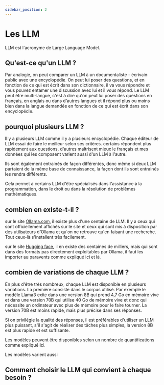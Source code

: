 ```yaml
---
sidebar_position: 2
---
```


# Les LLM

LLM est l'acronyme de Large Language Model.

## Qu'est-ce qu'un LLM ?

Par analogie, on peut comparer un LLM à un documentaliste - écrivain public avec une encyclopédie. On peut lui poser des questions, et en fonction de ce qui est écrit dans son dictionnaire, il va vous répondre et vous pouvez entamer une discussion avec lui et il vous répond. Le LLM peut être multi-langue, c'est à dire qu'on peut lui poser des questions en français, en anglais ou dans d'autres langues et il répond plus ou moins bien dans la langue demandée en fonction de ce qui est écrit dans son encyclopédie.

## pourquoi plusieurs LLM ?

Il y a plusieurs LLM comme il y a plusieurs encyclopédie. Chaque éditeur de LLM essai de faire le meilleur selon ses critères. certains répondent plus rapidement aux questions, d'autres maîtrisent mieux le français et mes données qui les composent varient aussi d'un LLM à l'autre.

Ils sont également entrainés de façon différentes, donc même si deux LLM partaient de la même base de connaissance, la façon dont ils sont entrainés les rendra différents.

Cela permet à certains LLM d'être spécialisés dans l'assistance à la programmation, dans le droit ou dans la résolution de problèmes mathématiques.

## combien en existe-t-il ?

sur le site [Ollama.com](https://ollama.com), il existe plus d'une centaine de LLM. Il y a ceux qui sont officiellement affichés sur le site et ceux qui sont mis à disposition par des utilisateurs d'Ollama et qu'on ne retrouve qu'en faisant une recherche. Tout ceux-là s'installent très facilement.

sur le site [Hugging face](https://huggingface.com), il en existe des centaines de milliers, mais qui sont dans des formats pas directement exploitables par Ollama, il faut les importer au paravents comme expliqué ici et là.

## combien de variations de chaque LLM ?

En plus d'être très nombreux, chaque LLM est disponible en plusieurs variations. La première consiste dans le corpus utilisé. Par exemple le modèle Llama3 exite dans une version 8B qui prend 4,7 Go en mémoire vive et dans une version 70B qui utilise 40 Go de mémoire vive et donc qui nécessite un ordinateur avec plus de mémoire pour le faire tourner. La version 70B est moins rapide, mais plus précise dans ses réponses.

Si on privilégie la qualité des réponses, il est préférables d'utiliser un LLM plus puissant, s'il s'agit de réaliser des tâches plus simples, la version 8B est plus rapide et est suffisante.

Les modèles peuvent être disponibles selon un nombre de quantifications comme expliqué ici.

Les modèles varient aussi 

## Comment choisir le LLM qui convient à chaque besoin ?

